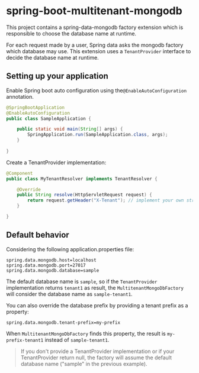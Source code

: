 # spring-boot-multitenant-mongodb

This project contains a spring-data-mongodb factory extension which is responsible to choose the database name at runtime.

For each request made by a user, Spring data asks the mongodb factory which database may use. This extension uses a `TenantProvider` interface to decide the database name at runtime.


## Setting up your application

Enable Spring boot auto configuration using the`@EnableAutoConfiguration` annotation.

```java
@SpringBootApplication
@EnableAutoConfiguration
public class SampleApplication {

    public static void main(String[] args) {
        SpringApplication.run(SampleApplication.class, args);
    }
    
}
```

Create a TenantProvider implementation:

```java
@Component
public class MyTenantResolver implements TenantResolver {

    @Override
    public String resolve(HttpServletRequest request) {
        return request.getHeader("X-Tenant"); // implement your own strategy
    }

}
```

## Default behavior

Considering the following application.properties file:
```properties
spring.data.mongodb.host=localhost
spring.data.mongodb.port=27017
spring.data.mongodb.database=sample
```

The default database name is `sample`, so if the `TenantProvider` implementation returns `tenant1` as result, the `MultitenantMongoDbFactory` will consider the database name as `sample-tenant1`.

You can also override the database prefix by  providing a tenant prefix as a  property:

```properties
spring.data.mongodb.tenant-prefix=my-prefix
```

When `MultitenantMongoDbFactory` finds this property, the result is `my-prefix-tenant1` instead of `sample-tenant1`.

> If you don't provide a TenantProvider implementation or if your TenantProvider return null, the factory  will assume the default database name ("sample" in the previous example).




